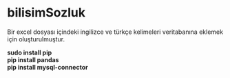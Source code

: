 # bilisimSozluk
Bir excel dosyası içindeki ingilizce ve türkçe kelimeleri veritabanına eklemek için oluşturulmuştur. 

<b>sudo install pip<b><br>
<b>pip install pandas<b><br>
<b>pip install mysql-connector<b><br>
